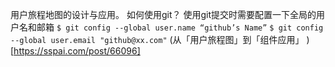 用户旅程地图的设计与应用。
如何使用git？
使用git提交时需要配置一下全局的用户名和邮箱
`$ git config --global user.name “github’s Name”`
`$ git config --global user.email "github@xx.com"`
(从「用户旅程图」到「组件应用」
)[https://sspai.com/post/66096]
